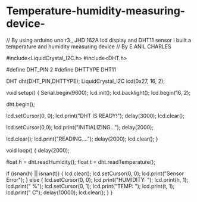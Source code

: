 # Temperature-humidity-measuring-device-
// By using arduino uno r3 , JHD 162A lcd display and DHT11 sensor i built a temperature and humidity measuring  device 
// By E.ANIL CHARLES

#include<LiquidCrystal_I2C.h>
#include<DHT.h>

#define DHT_PIN 2
#define DHTTYPE DHT11

DHT dht(DHT_PIN,DHTTYPE);
LiquidCrystal_I2C lcd(0x27, 16, 2);

void setup() {
  Serial.begin(9600);
  lcd.init();
  lcd.backlight();
  lcd.begin(16, 2);

  dht.begin();

  lcd.setCursor(0, 0);
  lcd.print("DHT IS READY!");
  delay(3000);
  lcd.clear();

  lcd.setCursor(0,0);
  lcd.print("INITIALIZING...");
  delay(2000);

  lcd.clear();
  lcd.print("READING....");
  delay(2000);
  lcd.clear();
}

void loop() {
  delay(2000);
 
  float h = dht.readHumidity();
  float t = dht.readTemperature();

  if (isnan(h) || isnan(t)) {
    lcd.clear();
    lcd.setCursor(0, 0);
    lcd.print("Sensor Error");
  } else 
  {
   lcd.setCursor(0, 0);
   lcd.print("HUMIDITY: ");
   lcd.print(h, 1);
   lcd.print(" %");
   lcd.setCursor(0, 1);
   lcd.print("TEMP: ");
   lcd.print(t, 1);
   lcd.print(" C");
   delay(10000);
   lcd.clear();
  }
} 



